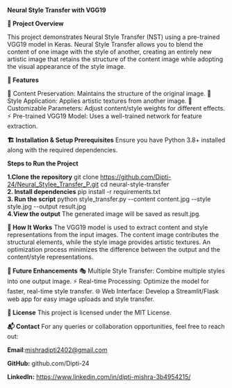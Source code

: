 **Neural Style Transfer with VGG19**

**📌 Project Overview**

This project demonstrates Neural Style Transfer (NST) using a pre-trained VGG19 model in Keras. Neural Style Transfer allows you to blend the content of one image with the style of another, creating an entirely new artistic image that retains the structure of the content image while adopting the visual appearance of the style image.

**🚀 Features**

📸 Content Preservation: Maintains the structure of the original image.
🎨 Style Application: Applies artistic textures from another image.
🔧 Customizable Parameters: Adjust content/style weights for different effects.
⚡ Pre-trained VGG19 Model: Uses a well-trained network for feature extraction.

**🏗️ Installation & Setup
Prerequisites**
Ensure you have Python 3.8+ installed along with the required dependencies.

**Steps to Run the Project**

**1.Clone the repository**
git clone https://github.com/Dipti-24/Neural_Stylee_Transfer_P.git
cd neural-style-transfer  
**2. Install dependencies**
pip install -r requirements.txt  
**3. Run the script**
python style_transfer.py --content content.jpg --style style.jpg --output result.jpg  
**4.View the output**
The generated image will be saved as result.jpg.

**🔬 How It Works**
The VGG19 model is used to extract content and style representations from the input images.
The content image contributes the structural elements, while the style image provides artistic textures.
An optimization process minimizes the difference between the output and the content/style representations.

**🔮 Future Enhancements**
🎭 Multiple Style Transfer: Combine multiple styles into one output image.
⚡ Real-time Processing: Optimize the model for faster, real-time style transfer.
🌐 Web Interface: Develop a Streamlit/Flask web app for easy image uploads and style transfer.

**📜 License**
This project is licensed under the MIT License.

**📬 Contact**
For any queries or collaboration opportunities, feel free to reach out:

  **Email**:mishradipti2402@gmail.com

  **GitHub:** github.com/Dipti-24

  **LinkedIn:** https://www.linkedin.com/in/dipti-mishra-3b4954215/


